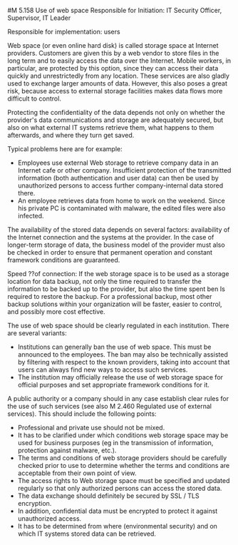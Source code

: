 #M 5.158 Use of web space
Responsible for Initiation: IT Security Officer, Supervisor, IT Leader

Responsible for implementation: users

Web space (or even online hard disk) is called storage space at Internet providers. Customers are given this by a web vendor to store files in the long term and to easily access the data over the Internet. Mobile workers, in particular, are protected by this option, since they can access their data quickly and unrestrictedly from any location. These services are also gladly used to exchange larger amounts of data. However, this also poses a great risk, because access to external storage facilities makes data flows more difficult to control.

Protecting the confidentiality of the data depends not only on whether the provider's data communications and storage are adequately secured, but also on what external IT systems retrieve them, what happens to them afterwards, and where they turn get saved.

Typical problems here are for example:

* Employees use external Web storage to retrieve company data in an Internet cafe or other company. Insufficient protection of the transmitted information (both authentication and user data) can then be used by unauthorized persons to access further company-internal data stored there.
* An employee retrieves data from home to work on the weekend. Since his private PC is contaminated with malware, the edited files were also infected.


The availability of the stored data depends on several factors: availability of the Internet connection and the systems at the provider. In the case of longer-term storage of data, the business model of the provider must also be checked in order to ensure that permanent operation and constant framework conditions are guaranteed.

Speed ??of connection: If the web storage space is to be used as a storage location for data backup, not only the time required to transfer the information to be backed up to the provider, but also the time spent ben Is required to restore the backup. For a professional backup, most other backup solutions within your organization will be faster, easier to control, and possibly more cost effective.

The use of web space should be clearly regulated in each institution. There are several variants:

* Institutions can generally ban the use of web space. This must be announced to the employees. The ban may also be technically assisted by filtering with respect to the known providers, taking into account that users can always find new ways to access such services.
* The institution may officially release the use of web storage space for official purposes and set appropriate framework conditions for it.


A public authority or a company should in any case establish clear rules for the use of such services (see also M 2.460 Regulated use of external services). This should include the following points:

* Professional and private use should not be mixed.
* It has to be clarified under which conditions web storage space may be used for business purposes (eg in the transmission of information, protection against malware, etc.).
* The terms and conditions of web storage providers should be carefully checked prior to use to determine whether the terms and conditions are acceptable from their own point of view.
* The access rights to Web storage space must be specified and updated regularly so that only authorized persons can access the stored data.
* The data exchange should definitely be secured by SSL / TLS encryption.
* In addition, confidential data must be encrypted to protect it against unauthorized access.
* It has to be determined from where (environmental security) and on which IT systems stored data can be retrieved.




